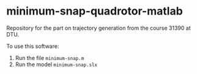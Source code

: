 # minimum-snap-quadrotor-matlab

Repository for the part on trajectory generation from the course 31390 at DTU.

To use this software:
1. Run the file `minimum-snap.m`
2. Run the model `minimum-snap.slx`
